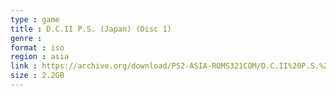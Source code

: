 ```yaml
---
type : game
title : D.C.II P.S. (Japan) (Disc 1)
genre : 
format : iso
region : asia
link : https://archive.org/download/PS2-ASIA-ROMS321COM/D.C.II%20P.S.%20%28Japan%29%20%28Disc%201%29.7z
size : 2.2GB
---
```

